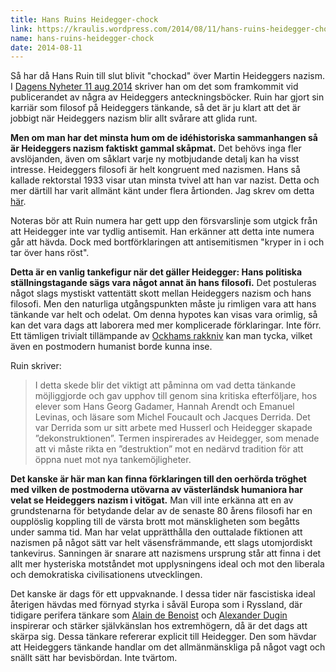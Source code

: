 ```yaml
---
title: Hans Ruins Heidegger-chock
link: https://kraulis.wordpress.com/2014/08/11/hans-ruins-heidegger-chock/
name: hans-ruins-heidegger-chock
date: 2014-08-11
---
```

Så har då Hans Ruin till slut blivit "chockad" över Martin Heideggers nazism. I [Dagens Nyheter 11 aug 2014](http://www.dn.se/kultur-noje/nazistpropagandan-krop-in-i-heideggers-dagbocker/) skriver han om det som framkommit vid publicerandet av några av Heideggers anteckningsböcker. Ruin har gjort sin karriär som filosof på Heideggers tänkande, så det är ju klart att det är jobbigt när Heideggers nazism blir allt svårare att glida runt.

**Men om man har det minsta hum om de idéhistoriska sammanhangen så är Heideggers nazism faktiskt gammal skåpmat.** Det behövs inga fler avslöjanden, även om såklart varje ny motbjudande detalj kan ha visst intresse. Heideggers filosofi är helt kongruent med nazismen. Hans så kallade rektorstal 1933 visar utan minsta tvivel att han var nazist. Detta och mer därtill har varit allmänt känt under flera årtionden. Jag skrev om detta [här](/posts/).



Noteras bör att Ruin numera har gett upp den försvarslinje som utgick från att Heidegger inte var tydlig antisemit. Han erkänner att detta inte numera går att hävda. Dock med bortförklaringen att antisemitismen "kryper in i och tar över hans röst".

**Detta är en vanlig tankefigur när det gäller Heidegger: Hans politiska ställningstagande sägs vara något annat än hans filosofi.** Det postuleras något slags mystiskt vattentätt skott mellan Heideggers nazism och hans filosofi. Men den naturliga utgångspunkten måste ju rimligen vara att hans tänkande var helt och odelat. Om denna hypotes kan visas vara orimlig, så kan det vara dags att laborera med mer komplicerade förklaringar. Inte förr. Ett tämligen trivialt tillämpande av [Ockhams rakkniv](http://sv.wikipedia.org/wiki/Ockhams_rakkniv) kan man tycka, vilket även en postmodern humanist borde kunna inse.

Ruin skriver:

> I detta skede blir det viktigt att påminna om vad detta tänkande möjliggjorde och gav upphov till genom sina kritiska efterföljare, hos elever som Hans Georg Gadamer, Hannah Arendt och Emanuel Levinas, och läsare som Michel Foucault och Jacques Derrida. Det var Derrida som ur sitt arbete med Husserl och Heidegger skapade ”dekonstruktionen”. Termen inspirerades av Heidegger, som menade att vi måste rikta en ”destruktion” mot en nedärvd tradition för att öppna nuet mot nya tankemöjligheter.

**Det kanske är här man kan finna förklaringen till den oerhörda tröghet med vilken de postmoderna utövarna av västerländsk humaniora har velat se Heideggers nazism i vitögat.** Man vill inte erkänna att en av grundstenarna för betydande delar av de senaste 80 årens filosofi har en oupplöslig koppling till de värsta brott mot mänskligheten som begåtts under samma tid. Man har velat upprätthålla den outtalade fiktionen att nazismen på något sätt var helt väsensfrämmande, ett slags utomjordiskt tankevirus. Sanningen är snarare att nazismens ursprung står att finna i det allt mer hysteriska motståndet mot upplysningens ideal och mot den liberala och demokratiska civilisationens utvecklingen.

Det kanske är dags för ett uppvaknande. I dessa tider när fascistiska ideal återigen hävdas med förnyad styrka i såväl Europa som i Ryssland, där tidigare perifera tänkare som [Alain de Benoist](http://en.wikipedia.org/wiki/Alain_de_Benoist) och [Alexander Dugin](/posts/) inspirerar och stärker självkänslan hos extremhögern, då är det dags att skärpa sig. Dessa tänkare refererar explicit till Heidegger. Den som hävdar att Heideggers tänkande handlar om det allmänmänskliga på något vagt och snällt sätt har bevisbördan. Inte tvärtom.

